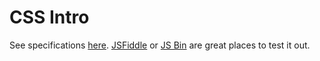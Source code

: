 
# CSS Intro
See specifications
[here](https://cis.gvsu.edu/~kurmasz/Teaching/Courses/W19/CIS658/Homework/CSS_homework.pdf).
[JSFiddle](https://jsfiddle.net/) or [JS Bin](https://jsbin.com/?html,css,output) are great places
to test it out.
